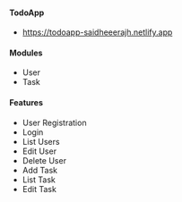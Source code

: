 #### TodoApp

* https://todoapp-saidheeerajh.netlify.app

#### Modules

* User 
* Task

#### Features

* User Registration
* Login
* List Users
* Edit User
* Delete User
* Add Task
* List Task
* Edit Task 

